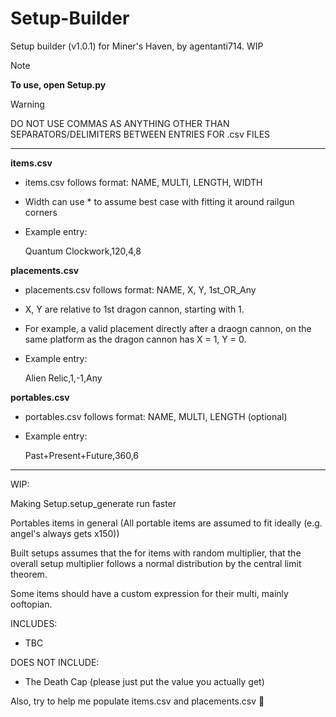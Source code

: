 # Setup-Builder
Setup builder (v1.0.1) for Miner's Haven, by agentanti714. WIP

>[!NOTE]
>**To use, open Setup.py**

>[!WARNING]
>DO NOT USE COMMAS AS ANYTHING OTHER THAN SEPARATORS/DELIMITERS BETWEEN ENTRIES FOR .csv FILES

--------------------------------------------------
**items.csv**
- items.csv follows format: NAME, MULTI, LENGTH, WIDTH

- Width can use * to assume best case with fitting it around railgun corners

- Example entry:

  Quantum Clockwork,120,4,8

**placements.csv**
- placements.csv follows format: NAME, X, Y, 1st_OR_Any

- X, Y are relative to 1st dragon cannon, starting with 1.
- For example, a valid placement directly after a draogn cannon, on the same platform as the dragon cannon has X = 1, Y = 0.

- Example entry:
  
  Alien Relic,1,-1,Any

**portables.csv**
- portables.csv follows format: NAME, MULTI, LENGTH (optional)
- Example entry:
  
  Past+Present+Future,360,6

--------------------------------------------------
WIP:

Making Setup.setup_generate run faster

Portables items in general (All portable items are assumed to fit ideally (e.g. angel's always gets x150))

Built setups assumes that the for items with random multiplier, that the overall setup multiplier follows a normal distribution by the central limit theorem.

Some items should have a custom expression for their multi, mainly ooftopian.

INCLUDES:

- TBC

DOES NOT INCLUDE:

- The Death Cap (please just put the value you actually get)

Also, try to help me populate items.csv and placements.csv 🙏
